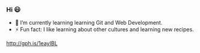 ### Hi 😃




- 🌱 I’m currently learning learning Git and Web Development.
- ⚡ Fun fact: I like learning about other cultures and learning new recipes.

http://gph.is/1eayIBL

<!doctype html>

<html lang="en">
  
<head>
  
  <title>Helloooo</title>
 

</head>

<body>
  
  <!-- your content here... -->
  <script src="js/scripts.js"></script>
</body>
</html>




